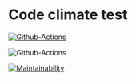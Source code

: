 # Code climate test

[![Github-Actions](https://github.com/alex-ismailov/code-climate-test/workflows/Github-Actions/badge.svg)](https://github.com/alex-ismailov/code-climate-test/actions)

![Github-Actions](https://github.com/alex-ismailov/code-climate-test/workflows/Github-Actions/badge.svg)

[![Maintainability](https://api.codeclimate.com/v1/badges/a99a88d28ad37a79dbf6/maintainability)](https://codeclimate.com/github/codeclimate/codeclimate/maintainability)
